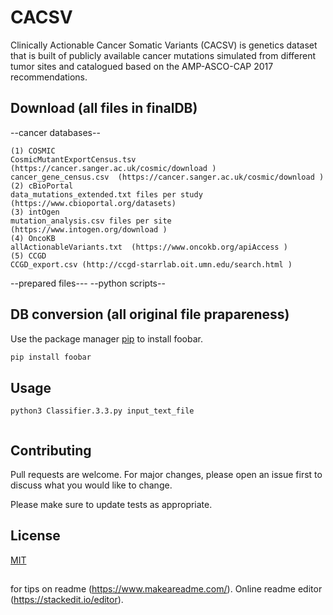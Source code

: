 # CACSV
Clinically Actionable Cancer Somatic Variants (CACSV) is genetics dataset that is built of publicly available cancer mutations simulated from different tumor sites and catalogued based on the AMP-ASCO-CAP 2017 recommendations. 
## Download (all files in finalDB)
--cancer databases--
```
(1) COSMIC
CosmicMutantExportCensus.tsv  (https://cancer.sanger.ac.uk/cosmic/download )
cancer_gene_census.csv  (https://cancer.sanger.ac.uk/cosmic/download )
(2) cBioPortal
data_mutations_extended.txt files per study  (https://www.cbioportal.org/datasets)
(3) intOgen
mutation_analysis.csv files per site  (https://www.intogen.org/download )
(4) OncoKB
allActionableVariants.txt  (https://www.oncokb.org/apiAccess )
(5) CCGD
CCGD_export.csv (http://ccgd-starrlab.oit.umn.edu/search.html )
```
--prepared files---
--python scripts--
## DB conversion (all original file prapareness)

Use the package manager [pip](https://pip.pypa.io/en/stable/) to install foobar.

```bash
pip install foobar
```

## Usage
```UNIX Command Line
python3 Classifier.3.3.py input_text_file


```

## Contributing
Pull requests are welcome. For major changes, please open an issue first to discuss what you would like to change.

Please make sure to update tests as appropriate.

## License
[MIT](https://choosealicense.com/licenses/mit/)
##
for tips on readme (https://www.makeareadme.com/). Online readme editor (https://stackedit.io/editor).  

